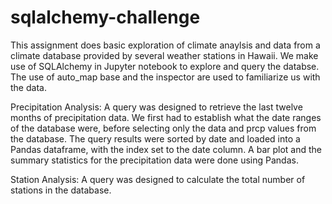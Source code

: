 # sqlalchemy-challenge

This assignment does basic exploration of climate anaylsis and data from a climate database provided by
several weather stations in Hawaii. We make use of SQLAlchemy in Jupyter notebook to explore and query the databse.
The use of auto_map base and the inspector are used to familiarize us with the data.

Precipitation Analysis:
A query was designed to retrieve the last twelve months of precipitation data. We first had to establish what the date ranges
of the database were, before selecting only the data and prcp values from the database.
The query results were sorted by date and loaded into a Pandas dataframe, with the index set to the date column.
A bar plot and the summary statistics for the precipitation data were done using Pandas.

Station Analysis:
A query was designed to calculate the total number of stations in the database.



